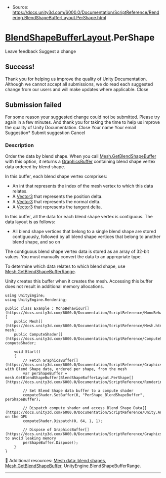 * Source: https://docs.unity3d.com/6000.0/Documentation/ScriptReference/Rendering.BlendShapeBufferLayout.PerShape.html

#  [BlendShapeBufferLayout](https://docs.unity3d.com/6000.0/Documentation/ScriptReference/Rendering.BlendShapeBufferLayout.html).PerShape
Leave feedback
Suggest a change
## Success!
Thank you for helping us improve the quality of Unity Documentation. Although we cannot accept all submissions, we do read each suggested change from our users and will make updates where applicable.
Close
## Submission failed
For some reason your suggested change could not be submitted. Please <a>try again</a> in a few minutes. And thank you for taking the time to help us improve the quality of Unity Documentation.
Close
Your name Your email Suggestion* Submit suggestion
Cancel
### Description
Order the data by blend shape.
When you call [Mesh.GetBlendShapeBuffer](https://docs.unity3d.com/6000.0/Documentation/ScriptReference/Mesh.GetBlendShapeBuffer.html) with this option, it returns a [GraphicsBuffer](https://docs.unity3d.com/6000.0/Documentation/ScriptReference/GraphicsBuffer.html) containing blend shape vertex data ordered by blend shape.  
  
In this buffer, each blend shape vertex comprises: 
  * An int that represents the index of the mesh vertex to which this data relates.
  * A [Vector3](https://docs.unity3d.com/6000.0/Documentation/ScriptReference/Vector3.html) that represents the position delta.
  * A [Vector3](https://docs.unity3d.com/6000.0/Documentation/ScriptReference/Vector3.html) that represents the normal delta.
  * A [Vector3](https://docs.unity3d.com/6000.0/Documentation/ScriptReference/Vector3.html) that represents the tangent delta.


In this buffer, all the data for each blend shape vertex is contiguous. The data layout is as follows:  
  
* All blend shape vertices that belong to a single blend shape are stored contiguously, followed by all blend shape vertices that belong to another blend shape, and so on  
  
The contiguous blend shape vertex data is stored as an array of 32-bit values. You must manually convert the data to an appropriate type.  
  
To determine which data relates to which blend shape, use [Mesh.GetBlendShapeBufferRange](https://docs.unity3d.com/6000.0/Documentation/ScriptReference/Mesh.GetBlendShapeBufferRange.html).  
  
Unity creates this buffer when it creates the mesh. Accessing this buffer does not result in additional memory allocations.
```
using UnityEngine;
using UnityEngine.Rendering;  
  
public class Example : MonoBehaviour[](https://docs.unity3d.com/6000.0/Documentation/ScriptReference/MonoBehaviour.html)
{
    public Mesh[](https://docs.unity3d.com/6000.0/Documentation/ScriptReference/Mesh.html) mesh;
    public ComputeShader[](https://docs.unity3d.com/6000.0/Documentation/ScriptReference/ComputeShader.html) computeShader;  
  
    void Start()
    {
        // Fetch GraphicsBuffer[](https://docs.unity3d.com/6000.0/Documentation/ScriptReference/GraphicsBuffer.html) with Blend Shape data, ordered per shape, from the mesh
        var perShapeBuffer = mesh.GetBlendShapeBuffer(BlendShapeBufferLayout.PerShape[](https://docs.unity3d.com/6000.0/Documentation/ScriptReference/Rendering.BlendShapeBufferLayout.PerShape.html));  
  
        // Set Blend Shape data buffer to a compute shader
        computeShader.SetBuffer(0, "PerShape_BlendShapeBuffer", perShapeBuffer);  
  
        // Dispatch compute shader and access Blend Shape Data[](https://docs.unity3d.com/6000.0/Documentation/ScriptReference/Unity.Android.Gradle.Manifest.Data.html) on the GPU
        computeShader.Dispatch(0, 64, 1, 1);  
  
        // Dispose of GraphicsBuffer[](https://docs.unity3d.com/6000.0/Documentation/ScriptReference/GraphicsBuffer.html) to avoid leaking memory
        perShapeBuffer.Dispose();
    }
}

```

Additional resources: [Mesh data: blend shapes](https://docs.unity3d.com/6000.0/Documentation/Manual/AnatomyofaMesh.html#blend-shapes.html), [Mesh.GetBlendShapeBuffer](https://docs.unity3d.com/6000.0/Documentation/ScriptReference/Mesh.GetBlendShapeBuffer.html), UnityEngine.BlendShapeBufferRange.
* * *
